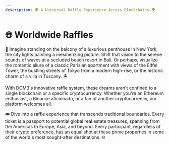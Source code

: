 ```yaml
---
description: 🌍 A Universal Raffle Experience Across Blockchains 🌍
---
```


# 🌐 Worldwide Raffles

🌆 Imagine standing on the balcony of a luxurious penthouse in New York, the city lights painting a mesmerizing picture. Shift that vision to the serene sounds of waves at a secluded beach resort in Bali. Or perhaps, visualize the romantic allure of a classic Parisian apartment with views of the Eiffel Tower, the bustling streets of Tokyo from a modern high-rise, or the historic charm of a villa in Tuscany. 🏝️

With DOM3's innovative raffle system, these dreams aren't confined to a single blockchain or a specific cryptocurrency. Whether you're an Ethereum enthusiast, a Binance aficionado, or a fan of another cryptocurrency, our platform welcomes all.

🎟️ Dive into a raffle experience that transcends traditional boundaries. Every ticket is a passport to potential global real estate treasures, spanning from the Americas to Europe, Asia, and beyond. Every participant, regardless of their crypto preference, has an equal shot at these prime properties in some of the world's most sought-after destinations. 🌐
